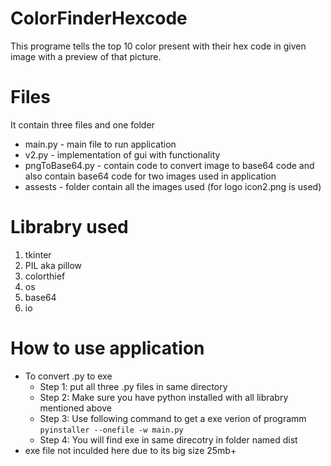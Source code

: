 # ColorFinderHexcode
This programe tells the top 10 color present with their hex code in given image with a preview of that picture.

# Files 
It contain three files and one folder 
- main.py - main file to run application 
- v2.py - implementation of gui with functionality 
- pngToBase64.py - contain code to convert image to base64 code and also contain base64 code for two images used in application 
- assests - folder contain all the images used (for logo icon2.png is used)

# Librabry used 
1. tkinter
2. PIL aka pillow
3. colorthief
4. os
5. base64
6. io


# How to use application 
- To convert .py to exe 
  - Step 1: put all three .py files in same directory 
  - Step 2: Make sure you have python installed with all librabry mentioned above 
  - Step 3: Use following command to get a exe verion of programm 
            ```
            pyinstaller --onefile -w main.py 
            ```
  - Step 4: You will find exe in same direcotry in folder named dist 
- exe file not inculded here due to its big size 25mb+

